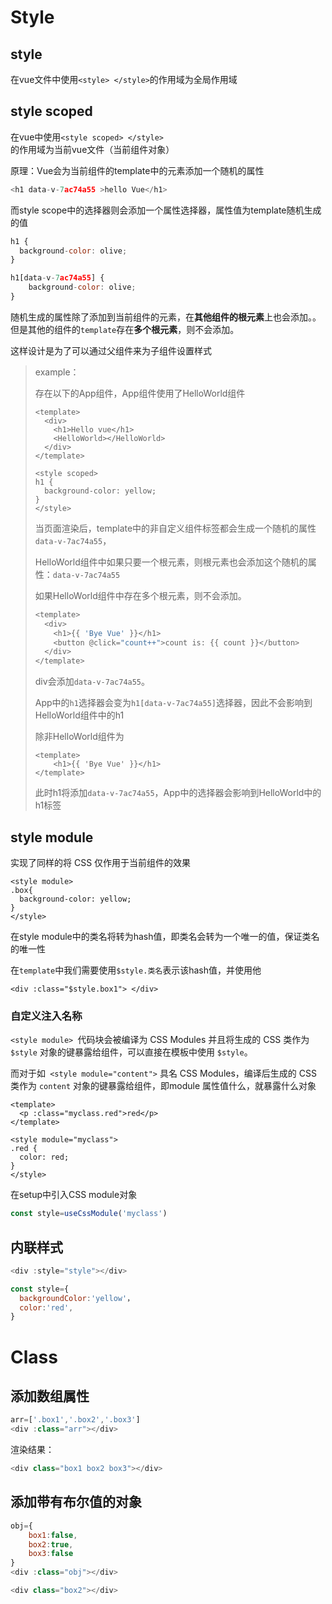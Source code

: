 # Style

## style

在vue文件中使用`<style> </style>`的作用域为全局作用域

## style scoped

在vue中使用`<style scoped> </style>`的作用域为当前vue文件（当前组件对象）

原理：Vue会为当前组件的template中的元素添加一个随机的属性

```js
<h1 data-v-7ac74a55 >hello Vue</h1>
```

而style scope中的选择器则会添加一个属性选择器，属性值为template随机生成的值

```js
h1 {
  background-color: olive;
}
```

```js
h1[data-v-7ac74a55] {
    background-color: olive;
}
```

随机生成的属性除了添加到当前组件的元素，在**其他组件的根元素**上也会添加。。但是其他的组件的`template`存在**多个根元素**，则不会添加。

这样设计是为了可以通过父组件来为子组件设置样式

> example：
>
> 存在以下的App组件，App组件使用了HelloWorld组件
>
> ```vue
> <template>
>   <div>
>     <h1>Hello vue</h1>
>     <HelloWorld></HelloWorld>
>   </div>
> </template>
> 
> <style scoped>
> h1 {
>   background-color: yellow;
> }
> </style>
> 
> ```
>
> 当页面渲染后，template中的非自定义组件标签都会生成一个随机的属性`data-v-7ac74a55`，
>
> HelloWorld组件中如果只要一个根元素，则根元素也会添加这个随机的属性：`data-v-7ac74a55`
>
> 如果HelloWorld组件中存在多个根元素，则不会添加。
>
> ```js
> <template>
>   <div>
>     <h1>{{ 'Bye Vue' }}</h1>
>     <button @click="count++">count is: {{ count }}</button>
>   </div>
> </template>
> ```
>
> div会添加`data-v-7ac74a55`。
>
> App中的`h1`选择器会变为`h1[data-v-7ac74a55]`选择器，因此不会影响到HelloWorld组件中的h1
>
> 除非HelloWorld组件为
>
> ```vue
> <template>
>     <h1>{{ 'Bye Vue' }}</h1>
> </template>
> ```
>
> 此时h1将添加`data-v-7ac74a55`，App中的选择器会影响到HelloWorld中的h1标签



## style module

实现了同样的将 CSS 仅作用于当前组件的效果

```vue
<style module>
.box{
  background-color: yellow;
}
</style>
```

在style module中的类名将转为hash值，即类名会转为一个唯一的值，保证类名的唯一性

在`template`中我们需要使用`$style.类名`表示该hash值，并使用他

```vue
<div :class="$style.box1"> </div>
```

### 自定义注入名称

`<style module> `代码块会被编译为 CSS Modules 并且将生成的 CSS 类作为 `$style` 对象的键暴露给组件，可以直接在模板中使用 `$style`。

而对于如` <style module="content">` 具名 CSS Modules，编译后生成的 CSS 类作为 `content` 对象的键暴露给组件，即module 属性值什么，就暴露什么对象

```vue
<template>
  <p :class="myclass.red">red</p>
</template>

<style module="myclass">
.red {
  color: red;
}
</style>
```

在setup中引入CSS module对象

```js
const style=useCssModule('myclass')
```

## 内联样式

```js
<div :style="style"></div>
```

```js
const style={
  backgroundColor:'yellow'，
  color:'red',
}
```

# Class



## 添加数组属性

```js
arr=['.box1','.box2','.box3']
<div :class="arr"></div>
```

渲染结果：

```js
<div class="box1 box2 box3"></div>
```

## 添加带有布尔值的对象

```js
obj={
    box1:false,
    box2:true,
    box3:false
}
<div :class="obj"></div>
```

```js
<div class="box2"></div>
```

